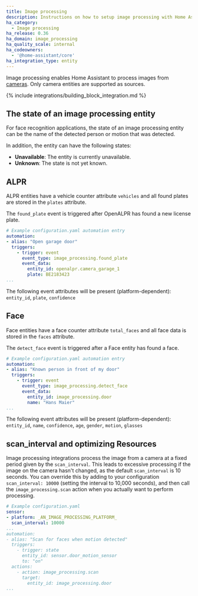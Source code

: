 ```yaml
---
title: Image processing
description: Instructions on how to setup image processing with Home Assistant.
ha_category:
  - Image processing
ha_release: 0.36
ha_domain: image_processing
ha_quality_scale: internal
ha_codeowners:
  - '@home-assistant/core'
ha_integration_type: entity
---
```


Image processing enables Home Assistant to process images from [cameras](/integrations/#camera). Only camera entities are supported as sources.

{% include integrations/building_block_integration.md %}

## The state of an image processing entity

For face recognition applications, the state of an image processing entity can be the name of the detected person or motion that was detected.

In addition, the entity can have the following states:

- **Unavailable**: The entity is currently unavailable.
- **Unknown**: The state is not yet known.

## ALPR

ALPR entities have a vehicle counter attribute `vehicles` and all found plates are stored in the `plates` attribute.

The `found_plate` event is triggered after OpenALPR has found a new license plate.

```yaml
# Example configuration.yaml automation entry
automation:
- alias: "Open garage door"
  triggers:
    - trigger: event
      event_type: image_processing.found_plate
      event_data:
        entity_id: openalpr.camera_garage_1
        plate: BE2183423
...
```

The following event attributes will be present (platform-dependent): `entity_id`, `plate`, `confidence`

## Face

Face entities have a face counter attribute `total_faces` and all face data is stored in the `faces` attribute.

The `detect_face` event is triggered after a Face entity has found a face.

```yaml
# Example configuration.yaml automation entry
automation:
- alias: "Known person in front of my door"
  triggers:
    - trigger: event
      event_type: image_processing.detect_face
      event_data:
        entity_id: image_processing.door
        name: "Hans Maier"
...
```

The following event attributes will be present (platform-dependent): `entity_id`, `name`, `confidence`, `age`, `gender`, `motion`, `glasses`

## scan_interval and optimizing Resources

Image processing integrations process the image from a camera at a fixed period given by the `scan_interval`. This leads to excessive processing if the image on the camera hasn't changed, as the default `scan_interval` is 10 seconds. You can override this by adding to your configuration `scan_interval: 10000` (setting the interval to 10,000 seconds), and then call the `image_processing.scan` action when you actually want to perform processing.

```yaml
# Example configuration.yaml
sensor:
- platform: _AN_IMAGE_PROCESSING_PLATFORM_
  scan_interval: 10000
...
automation:
- alias: "Scan for faces when motion detected"
  triggers:
    - trigger: state
      entity_id: sensor.door_motion_sensor
      to: "on"
  actions:
    - action: image_processing.scan
      target:
        entity_id: image_processing.door
...
```
